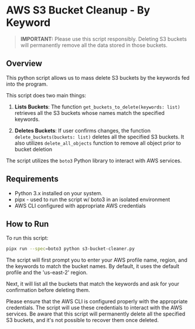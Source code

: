 # AWS S3 Bucket Cleanup - By Keyword

> **IMPORTANT:** Please use this script responsibly. Deleting S3 buckets will permanently remove all the data stored in those buckets. 

## Overview

This python script allows us to mass delete S3 buckets by the keywords fed into the program.

This script does two main things:

1. **Lists Buckets**: The function `get_buckets_to_delete(keywords: list)` retrieves all the S3 buckets whose names match the specified keywords.

2. **Deletes Buckets**: If user confirms changes, the function `delete_buckets(buckets: list)` deletes all the specified S3 buckets. It also utilizes `delete_all_objects` function to remove all object prior to bucket deletion

The script utilizes the `boto3` Python library to interact with AWS services.

## Requirements

- Python 3.x installed on your system.
- pipx - used to run the script w/ boto3 in an isolated environment
- AWS CLI configured with appropriate AWS credentials

## How to Run

To run this script:

```bash
pipx run --spec=boto3 python s3-bucket-cleaner.py
```

The script will first prompt you to enter your AWS profile name, region, and the keywords to match the bucket names. By default, it uses the default profile and the 'us-east-2' region.

Next, it will list all the buckets that match the keywords and ask for your confirmation before deleting them.

Please ensure that the AWS CLI is configured properly with the appropriate credentials. The script will use these credentials to interact with the AWS services. Be aware that this script will permanently delete all the specified S3 buckets, and it's not possible to recover them once deleted.
